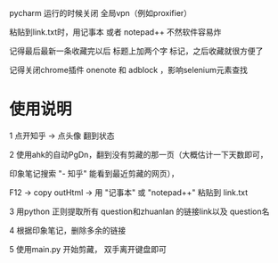 pycharm 运行的时候关闭 全局vpn（例如proxifier）

粘贴到link.txt时，用记事本 或者 notepad++ 不然软件容易炸

记得最后最新一条收藏完以后 标题上加两个字 标记，之后收藏就很方便了

记得关闭chrome插件 onenote 和 adblock ，影响selenium元素查找

# 使用说明
1 点开知乎 → 点头像 翻到状态 

2 使用ahk的自动PgDn，翻到没有剪藏的那一页（大概估计一下天数即可，

印象笔记搜索 "- 知乎" 能看到最近剪藏的网页），

F12 → copy outHtml → 用 "记事本" 或 "notepad++" 粘贴到 link.txt

3 用python 正则提取所有 question和zhuanlan 的链接link以及 question名

4 根据印象笔记，删除多余的链接

5 使用main.py 开始剪藏， 双手离开键盘即可
